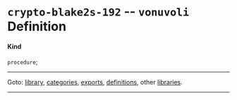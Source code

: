 

<a id='definition__vonuvoli__crypto-blake2s-192'></a>

# `crypto-blake2s-192` -- `vonuvoli` Definition


<a id='definition__vonuvoli__crypto-blake2s-192__kind'></a>

#### Kind

`procedure`;

----

Goto: [library](../../vonuvoli/_index.md#library__vonuvoli), [categories](../../vonuvoli/categories/_index.md#toc__vonuvoli__categories), [exports](../../vonuvoli/exports/_index.md#toc__vonuvoli__exports), [definitions](../../vonuvoli/definitions/_index.md#toc__vonuvoli__definitions), other [libraries](../../_libraries.md#toc__libraries).

----


